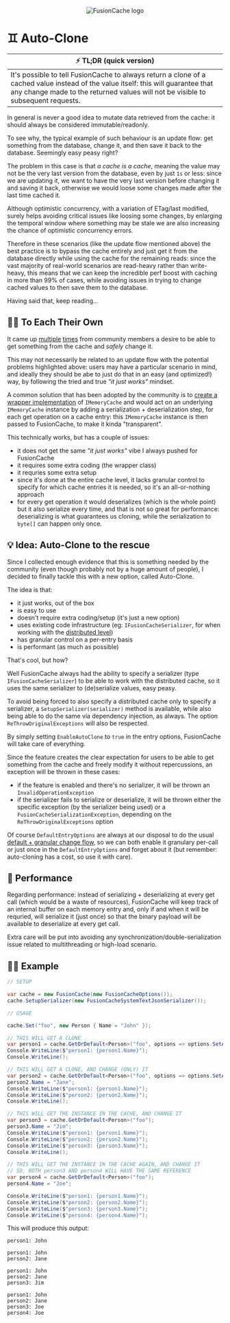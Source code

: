 <div align="center">

![FusionCache logo](logo-128x128.png)

</div>

# ♊ Auto-Clone

| ⚡ TL;DR (quick version) |
| -------- |
| It's possible to tell FusionCache to always return a clone of a cached value instead of the value itself: this will guarantee that any change made to the returned values will not be visible to subsequent requests. |

In general is never a good idea to mutate data retrieved from the cache: it should always be considered immutable/readonly.

To  see why, the typical example of such behaviour is an update flow: get something from the database, change it, and then save it back to the database. Seemingly easy peasy right?

The problem in this case is that _a cache is a cache_, meaning the value may not be the very last version from the database, even by just `1s` or less: since we are updating it, we want to have the very last version before changing it and saving it back, otherwise we would loose some changes made after the last time cached it.

Although optimistic concurrency, with a variation of ETag/last modified, surely helps avoiding critical issues like loosing some changes, by enlarging the temporal window where something may be stale we are also increasing the chance of optimistic concurrency errors.

Therefore in these scenarios (like the update flow mentioned above) the best practice is to bypass the cache entirely and just get it from the database directly while using the cache for the remaining reads: since the vast majority of real-world scenarios are read-heavy rather than write-heavy, this means that we can keep the incredible perf boost with caching in more than 99% of cases, while avoiding issues in trying to change cached values to then save them to the database.

Having said that, keep reading...

## 🙋‍♀️ To Each Their Own

It came up [multiple](https://github.com/ZiggyCreatures/FusionCache/issues/194) [times](https://github.com/ZiggyCreatures/FusionCache/issues/262) from community members a desire to be able to get something from the cache and _safely_ change it.

This may not necessarily be related to an update flow with the potential problems highlighted above: users may have a particular scenario in mind, and ideally they should be abe to just do that in an easy (and optimized!) way, by following the tried and true _"it just works"_ mindset.

A common solution that has been adopted by the community is to [create a wrapper implementation](https://github.com/ZiggyCreatures/FusionCache/issues/194#issuecomment-1951461803) of `IMemoryCache` and would act on an underlying `IMemoryCache` instance by adding a serialization + deserialization step, for each get operation on a cache entry: this `IMemoryCache` instance is then passed to FusionCache, to make it kinda "transparent".

This technically works, but has a couple of issues:
- it does not get the same _"it just works"_ vibe I always pushed for FusionCache
- it requires some extra coding (the wrapper class)
- it requries some extra setup
- since it's done at the entire cache level, it lacks granular control to specify for which cache entries it is needed, so it's an all-or-nothing approach
- for every get operation it would deserializes (which is the whole point) but it also serialize every time, and that is not so great for performance: deserializing is what guarantees us cloning, while the serialization to `byte[]` can happen only once.

## 💡 Idea: Auto-Clone to the rescue

Since I collected enough evidence that this is something needed by the community (even though probably not by a huge amount of people), I decided to finally tackle this with a new option, called Auto-Clone.

The idea is that:
- it just works, out of the box
- is easy to use
- doesn't require extra coding/setup (it's just a new option)
- uses existing code infrastructure (eg: `IFusionCacheSerializer`, for when working with the [distributed level](https://github.com/ZiggyCreatures/FusionCache/blob/main/docs/CacheLevels.md))
- has granular control on a per-entry basis
- is performant (as much as possible)

That's cool, but how?

Well FusionCache always had the ability to specify a serializer (type `IFusionCacheSerializer`) to be able to work with the distributed cache, so it uses the same serializer to (de)serialize values, easy peasy.

To avoid being forced to also specify a distributed cache only to specify a serializer, a `SetupSerializer(serializer)` method is available, while also being able to do the same via dependency injection, as always.
The option `ReThrowOriginalExceptions` will also be respected.

By simply setting `EnableAutoClone` to `true` in the entry options, FusionCache will take care of everything.

Since the feature creates the clear expectation for users to be able to get something from the cache and freely modify it without repercussions, an exception will be thrown in these cases:
- if the feature is enabled and there's no serializer, it will be thrown an `InvalidOperationException`
- if the serializer fails to serialize or deserialize, it will be thrown either the specific exception (by the serializer being used) or a `FusionCacheSerializationException`, depending on the `ReThrowOriginalExceptions` option

Of course `DefaultEntryOptions` are always at our disposal to do the usual [default + granular change flow](https://github.com/ZiggyCreatures/FusionCache/blob/main/docs/Options.md#defaultentryoptions), so we can both enable it granulary per-call or just once in the `DefaultEntryOptions` and forget about it (but remember: auto-cloning has a cost, so use it with care).

## 🚀 Performance

Regarding performance: instead of serializing + deserializing at every get call (which would be a waste of resources), FusionCache will keep track of an internal buffer on each memory entry and, only if and when it will be requried, will serialize it (just once) so that the binary payload will be available to deserialize at every get call.

Extra care will be put into avoiding any synchronization/double-serialization issue related to multithreading or high-load scenario.

## 👩‍💻 Example

```csharp
// SETUP

var cache = new FusionCache(new FusionCacheOptions());
cache.SetupSerializer(new FusionCacheSystemTextJsonSerializer());

// USAGE

cache.Set("foo", new Person { Name = "John" });

// THIS WILL GET A CLONE
var person1 = cache.GetOrDefault<Person>("foo", options => options.SetAutoClone(true));
Console.WriteLine($"person1: {person1.Name}");
Console.WriteLine();

// THIS WILL GET A CLONE, AND CHANGE (ONLY) IT
var person2 = cache.GetOrDefault<Person>("foo", options => options.SetAutoClone(true));
person2.Name = "Jane";
Console.WriteLine($"person1: {person1.Name}");
Console.WriteLine($"person2: {person2.Name}");
Console.WriteLine();

// THIS WILL GET THE INSTANCE IN THE CACHE, AND CHANGE IT
var person3 = cache.GetOrDefault<Person>("foo");
person3.Name = "Jim";
Console.WriteLine($"person1: {person1.Name}");
Console.WriteLine($"person2: {person2.Name}");
Console.WriteLine($"person3: {person3.Name}");
Console.WriteLine();

// THIS WILL GET THE INSTANCE IN THE CACHE AGAIN, AND CHANGE IT
// SO, BOTH person3 AND person4 WILL HAVE THE SAME REFERENCE
var person4 = cache.GetOrDefault<Person>("foo");
person4.Name = "Joe";

Console.WriteLine($"person1: {person1.Name}");
Console.WriteLine($"person2: {person2.Name}");
Console.WriteLine($"person3: {person3.Name}");
Console.WriteLine($"person4: {person4.Name}");
```

This will produce this output:

```
person1: John

person1: John
person2: Jane

person1: John
person2: Jane
person3: Jim

person1: John
person2: Jane
person3: Joe
person4: Joe
```
